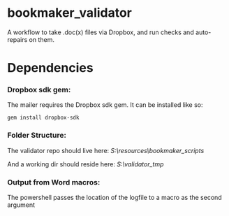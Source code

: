 # bookmaker_validator
A workflow to take .doc(x) files via Dropbox, and run checks and auto-repairs on them.

# Dependencies
### Dropbox sdk gem:
The mailer requires the Dropbox sdk gem.  It can be installed like so:

`gem install dropbox-sdk`

### Folder Structure:

The validator repo should live here:
*S:\resources\bookmaker_scripts*

And a working dir should reside here:
*S:\validator_tmp*

### Output from Word macros:
The powershell passes the location of the logfile to a macro as the second argument
